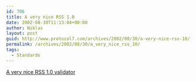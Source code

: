 ```yaml
---
id: 706
title: A very nice RSS 1.0
date: 2002-08-30T11:13:04+00:00
author: Niklas
layout: post
guid: http://www.protocol7.com/archives/2002/08/30/a-very-nice-rss-10/
permalink: /archives/2002/08/30/a_very_nice_rss_10/
tags:
  - Standards
---
```

<div class='microid-40cb237122d153a35b46451ca31b9b09b32b377f'>
  <p>
    <a href="http://www.ldodds.com/rss_validator/1.0/validator.html">A very nice RSS 1.0 validator</a>
  </p>
</div>